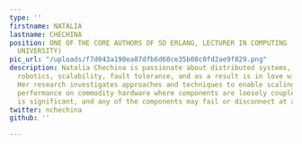 ```yaml
---
type: ''
firstname: NATALIA
lastname: CHECHINA
position: ONE OF THE CORE AUTHORS OF SD ERLANG, LECTURER IN COMPUTING (BOURNEMOUTH
  UNIVERSITY)
pic_url: "/uploads/f7d043a190ea87dfb6d60ce35b08c0fd2ae9f829.png"
description: Natalia Chechina is passionate about distributed systems, cooperative
  robotics, scalability, fault tolerance, and as a result is in love with Erlang.
  Her research investigates approaches and techniques to enable scaling and efficient
  performance on commodity hardware where components are loosely coupled, communication
  is significant, and any of the components may fail or disconnect at any time.
twitter: nchechina
github: ''

---
```

